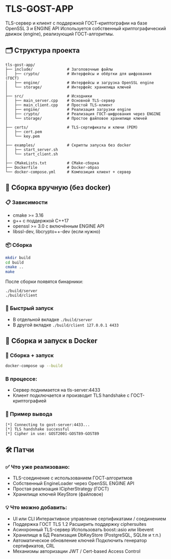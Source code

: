 # TLS-GOST-APP
TLS-сервер и клиент с поддержкой ГОСТ-криптографии на базе OpenSSL 3 и ENGINE API
Используется собственный криптографический движок (engine), реализующий ГОСТ-алгоритмы.

## 🗂 Структура проекта
```
tls-gost-app/
├── include/               # Заголовочные файлы
│   ├── crypto/            # Интерфейсы и обёртки для шифрования (ГОСТ)
│   ├── engine/            # Интерфейсы и загрузка OpenSSL engine
│   └── storage/           # Интерфейс хранилища ключей
│
├── src/                   # Исходники
│   ├── main_server.cpp    # Основной TLS-сервер
│   ├── main_client.cpp    # Простой TLS-клиент
│   ├── engine/            # Реализация загрузки engine
│   ├── crypto/            # Реализация ГОСТ-шифрования через ENGINE
│   └── storage/           # Простое файловое хранилище ключей
│
├── certs/                 # TLS-сертификаты и ключи (PEM)
│   ├── cert.pem
│   └── key.pem
│
├── examples/              # Скрипты запуска без docker
│   ├── start_server.sh
│   └── start_client.sh
│
├── CMakeLists.txt         # CMake-сборка
├── Dockerfile             # Docker-образ
└── docker-compose.yml     # Композиция клиент + сервер
```

## 🔧 Сборка вручную (без docker)
### 📋 Зависимости
- cmake >= 3.16
- g++ с поддержкой C++17
- openssl >= 3.0 с включённым ENGINE API
- libssl-dev, libcrypto++-dev (если нужно)

### 📦 Сборка
```bash
mkdir build
cd build
cmake ..
make
```

После сборки появятся бинарники:
```
./build/server
./build/client
```

### 🚀 Быстрый запуск
- В отдельной вкладке ```./build/server```
- В другой вкладке ```./build/client 127.0.0.1 4433```

## 🐳 Сборка и запуск в Docker
### 🔨 Сборка + запуск
```bash
docker-compose up --build
```
### В процессе:
- Сервер поднимается на tls-server:4433
- Клиент подключается и производит TLS handshake с ГОСТ-криптографией

### 🧪 Пример вывода
```
[*] Connecting to gost-server:4433...
[*] TLS handshake successful
[*] Cipher in use: GOST2001-GOST89-GOST89
```

## 🛠 Патчи
### ✅ Что уже реализовано:
- TLS-соединение с использованием ГОСТ-алгоритмов
- Собственный EngineLoader через OpenSSL ENGINE API
- Простая реализация ICipherStrategy (ГОСТ)
- Хранилище ключей IKeyStore (файловое)

### 💡 Что можно добавить:
- UI или CLI	Интерактивное управление сертификатами / соединением
- Поддержка ГОСТ TLS 1.2	Расширить поддержку ciphersuites
- Асинхронный TLS-сервер	Использовать boost::asio или libevent
- Хранилище в БД	Реализация DbKeyStore (PostgreSQL, SQLite и т.п.)
- Автоматическое обновление ключей	Подключить генератор сертификатов, CRL
- Механизмы авторизации	JWT / Cert-based Access Control
